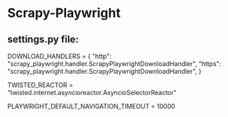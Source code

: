 # Scrapy-Playwright


## settings.py file: 

DOWNLOAD_HANDLERS = {
    "http": "scrapy_playwright.handler.ScrapyPlaywrightDownloadHandler",
    "https": "scrapy_playwright.handler.ScrapyPlaywrightDownloadHandler",
}

TWISTED_REACTOR = "twisted.internet.asyncioreactor.AsyncioSelectorReactor"


PLAYWRIGHT_DEFAULT_NAVIGATION_TIMEOUT = 10000
